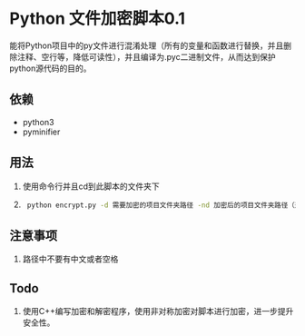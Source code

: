 # Python 文件加密脚本0.1

能将Python项目中的py文件进行混淆处理（所有的变量和函数进行替换，并且删除注释、空行等，降低可读性），并且编译为.pyc二进制文件，从而达到保护python源代码的目的。



## 依赖

* python3
* pyminifier



## 用法

1. 使用命令行并且cd到此脚本的文件夹下

2. ```bash
    python encrypt.py -d 需要加密的项目文件夹路径 -nd 加密后的项目文件夹路径（选填，默认值为当前脚本文件夹下)
    ```



## 注意事项

1. 路径中不要有中文或者空格



## Todo

1. 使用C++编写加密和解密程序，使用非对称加密对脚本进行加密，进一步提升安全性。




